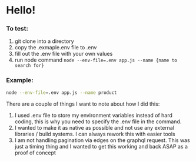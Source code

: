 # Hello!

### To test:
1. git clone into a directory
2. copy the .exmaple.env file to .env
3. fill out the .env file with your own values
4. run node command `node --env-file=.env app.js --name {name to search for}`

### Example:
```bash
node --env-file=.env app.js --name product
```

There are a couple of things I want to note about how I did this:

1. I used .env file to store my environment variables instead of hard coding, this is why you need to specify the .env file in the command.
2. I wanted to make it as native as possible and not use any external libraries / build systems. I can always rework this with easier tools
3. I am not handling pagination via edges on the graphql request. This was just a timing thing and I wanted to get this working and back ASAP as a proof of concept
